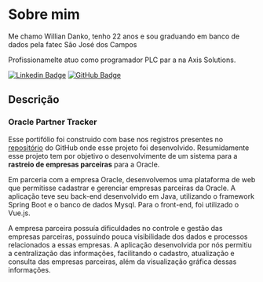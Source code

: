 # Sobre mim

Me chamo Willian Danko, tenho 22 anos e sou graduando em banco de dados pela fatec São José dos Campos

Profissionamelte atuo como programador PLC par a na Axis Solutions.

[![Linkedin Badge](https://img.shields.io/badge/Linkedin-blue?style=flat-square&logo=Linkedin&logoColor=white)](https://www.linkedin.com/in/willian-danko-leite-caboski-5410741b4) [![GitHub Badge](https://img.shields.io/badge/GitHub-111217?style=flat-square&logo=github&logoColor=white)](https://github.com/DankoCaboski)

## Descrição

### Oracle Partner Tracker

Esse portifólio foi construido com base nos registros presentes no [repositório](https://github.com/codecatss/API-BD4) do GitHub onde esse projeto foi desenvolvido. Resumidamente esse projeto tem por objetivo o desenvolvimente de um sistema para a __rastreio de empresas parceiras__ para a Oracle.

Em parceria com a empresa Oracle, desenvolvemos uma plataforma de web que permitisse cadastrar e gerenciar empresas parceiras da Oracle.
A aplicação teve seu back-end desenvolvido em Java, utilizando o framework Spring Boot e o banco de dados Mysql. Para o front-end, foi utilizado o Vue.js.

A empresa parceira possuía dificuldades no controle e gestão das empresas parceiras, possuindo pouca visibilidade dos dados e processos relacionados a essas empresas. A aplicação desenvolvida por nós permitiu a centralização das informações, facilitando o cadastro, atualização e consulta das empresas parceiras, além da visualização gráfica dessas informações.